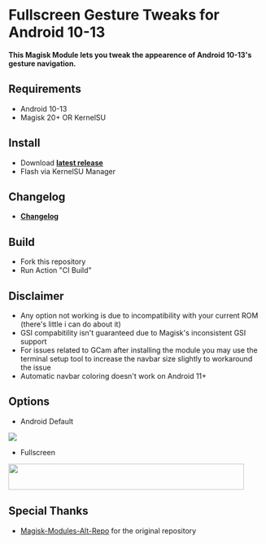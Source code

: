 # Fullscreen Gesture Tweaks for Android 10-13

**This Magisk Module lets you tweak the appearence of Android 10-13's gesture navigation.**

## Requirements
- Android 10-13
- Magisk 20+ OR KernelSU

## Install
- Download **[latest release](https://github.com/SchweGELBin/Simple-HideNavBar/releases/latest/download/Simple-HideNavBar.zip)**
- Flash via KernelSU Manager

## Changelog
- **[Changelog](https://raw.githubusercontent.com/SchweGELBin/Simple-HideNavBar/master/CHANGELOG.md)**

## Build
- Fork this repository
- Run Action "CI Build"

## Disclaimer
- Any option not working is due to incompatibility with your current ROM (there's little i can do about it)
- GSI compabitility isn't guaranteed due to Magisk's inconsistent GSI support
- For issues related to GCam after installing the module you may use the terminal setup tool to increase the navbar size slightly to workaround the issue
- Automatic navbar coloring doesn't work on Android 11+

## Options

- Android Default

<p align="left">
  <img src="https://i.imgur.com/x1zcFTn.jpg">
</p>

- Fullscreen

<p align="left">
  <img width="463" height="51" src="https://i.imgur.com/q0vTxdR.png">
</p>

## Special Thanks
- [Magisk-Modules-Alt-Repo](https://github.com/Magisk-Modules-Alt-Repo/HideNavBar) for the original repository
